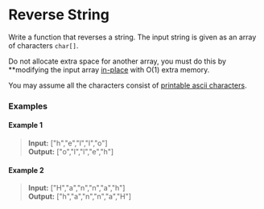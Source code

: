 # Reverse String

Write a function that reverses a string. The input string is given as an array of characters `char[]`.

Do not allocate extra space for another array, you must do this by **modifying the input array [in-place](https://en.wikipedia.org/wiki/In-place_algorithm) with O(1) extra memory.

You may assume all the characters consist of [printable ascii characters](https://en.wikipedia.org/wiki/ASCII#Printable_characters).

### Examples
#### Example 1
>**Input:** ["h","e","l","l","o"]<br>
**Output:** ["o","l","l","e","h"]

#### Example 2
>**Input:** ["H","a","n","n","a","h"]<br>
**Output:** ["h","a","n","n","a","H"]


